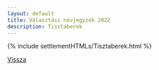 ```yaml
---
layout: default
title: Választási névjegyzék 2022
description: Tisztaberek
---
```


{% include settlementHTMLs/Tisztaberek.html %}

[Vissza](./)